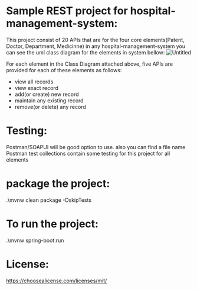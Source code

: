 # Sample REST project for hospital-management-system:
This project consist of 20 APIs that are for the four core elements(Patent, Doctor, Department, Medicinne) in any hospital-management-system
you can see the uml class diagram for the elements in system bellow:
![Untitled](https://github.com/MohamadAlwan/hospital-management-system/assets/91935195/fc1cdb4a-27c5-484c-9f33-619c05b40604)

For each element in the Class Diagram attached above, five APIs are provided for each of these elements as follows:
- view all records 
- view exact record
- add(or create) new record
- maintain any existing record
- remove(or delete) any record

# Testing:
Postman/SOAPUI will be good option to use.
also you can find a file name Postman test collections contain some testing for this project for all elements

# package the project:
.\mvnw clean package -DskipTests

# To run the project:
.\mvnw spring-boot:run

# License:
https://choosealicense.com/licenses/mit/
